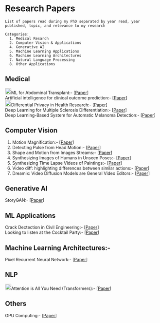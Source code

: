 # Research Papers
```
List of papers read during my PhD separated by year read, year published, topic, and relevance to my research

Categories:
  1. Medical Resarch
  2. Computer Vision & Applications
  4. Generative AI
  5. Machine Learning Applications
  6. Machine Learning Architectures
  7. Natural Language Processing 
  8. Other Applications
```

## Medical
<img src="https://user-images.githubusercontent.com/34732790/236634238-7744bf8c-56f3-4882-be47-aaa37b51de69.png"  width="20" height="20">ML for Abdominal Transplant:- [[Paper](https://doi-org.ezproxy.rice.edu/10.1111/ctr.14951)]<br>
Artificial intelligence for clinical outcome prediction:- [[Paper](https://scholar.google.com/citations?view_op=view_citation&hl=en&user=GgF8zHcAAAAJ&citation_for_view=GgF8zHcAAAAJ:5nxA0vEk-isC)]<br>
<img src="https://user-images.githubusercontent.com/34732790/236634238-7744bf8c-56f3-4882-be47-aaa37b51de69.png"  width="20" height="20">Differential Privacy in Health Research:- [[Paper](https://academic.oup.com/jamia/article/28/10/2269/6333353#google_vignette)]<br>
Deep Learning for Multiple Sclerosis Differentiation:- [[Paper](https://ieeexplore.ieee.org/abstract/document/10023977)]<br>
Deep Learning-Based System for Automatic Melanoma Detection:- [[Paper](https://ieeexplore.ieee.org/abstract/document/8945133)]<br>

## Computer Vision
1. Motion Magnification:- [[Paper](https://dl.acm.org/doi/10.1145/1073204.1073223)]<br>
2. Detecting Pulse from Head Motion:- [[Paper](https://openaccess.thecvf.com/content_cvpr_2013/html/Balakrishnan_Detecting_Pulse_from_2013_CVPR_paper.html)]<br>
3. Shape and Motion from Images Streams:- [[Paper](http://www.eecs.berkeley.edu/~yang/courses/cs294-6/papers/TomasiC_Shape%20and%20motion%20from%20image%20streams%20under%20orthography.pdf)]<br>
4. Synthesizing Images of Humans in Unseen Poses:- [[Paper](https://arxiv.org/abs/1804.07739)]<br>
5. Synthesizing Time Lapse Videos of Paintings:- [[Paper](https://arxiv.org/abs/2001.01026)]<br>
6. Video diff: highlighting differences between similar actions:- [[Paper](https://dl.acm.org/doi/10.1145/2816795.2818125)]<br>
7. Dreamix: Video Diffusion Models are General Video Editors:- [[Paper](https://arxiv.org/abs/2302.01329)]<br>

## Generative AI
StoryGAN:- [[Paper](https://openaccess.thecvf.com/content_CVPR_2019/html/Li_StoryGAN_A_Sequential_Conditional_GAN_for_Story_Visualization_CVPR_2019_paper.html)]<br>

## ML Applications
Crack Dectection in Civil Engineering:- [[Paper](https://www.sciencedirect.com/science/article/abs/pii/S0952197622004687)]<br>
Looking to listen at the Cocktail Party:- [[Paper](https://arxiv.org/abs/1804.03619)]

## Machine Learning Architectures:-
Pixel Recurrent Neural Network:- [[Paper](https://proceedings.mlr.press/v48/oord16.html)]<br>

## NLP
<img src="https://user-images.githubusercontent.com/34732790/236634238-7744bf8c-56f3-4882-be47-aaa37b51de69.png"  width="20" height="20">Attention is All You Need (Transformers):- [[Paper](https://arxiv.org/abs/1706.03762)]

## Others
GPU Computing:- [[Paper](https://ieeexplore.ieee.org/document/4490127)]

